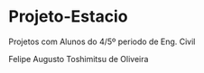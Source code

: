 # Projeto-Estacio
 Projetos com Alunos do 4/5º periodo de Eng. Civil



Felipe Augusto Toshimitsu de Oliveira

